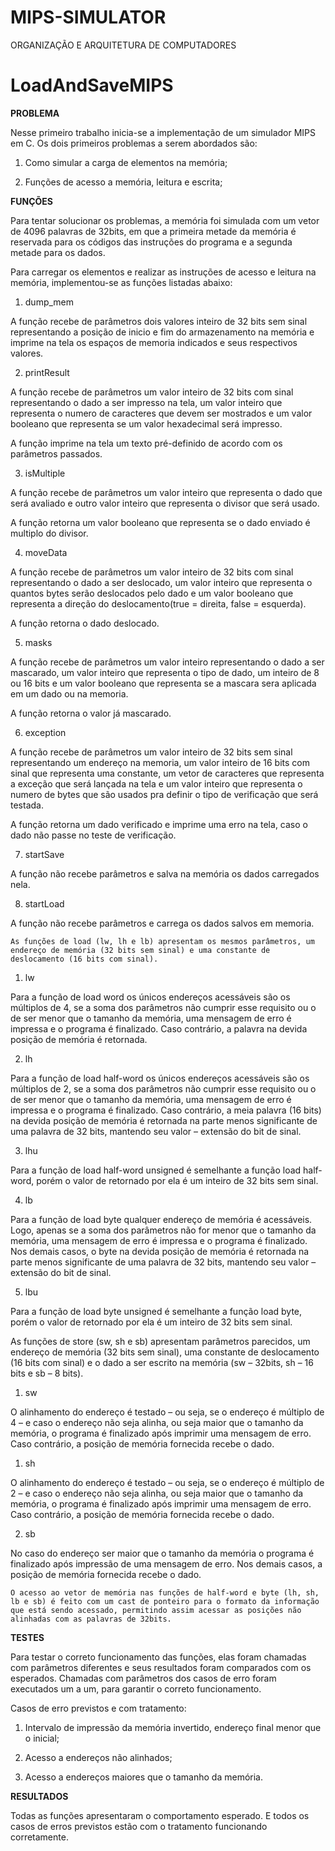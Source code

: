# MIPS-SIMULATOR


ORGANIZAÇÃO E ARQUITETURA DE COMPUTADORES 

# LoadAndSaveMIPS

**PROBLEMA**

Nesse primeiro trabalho inicia-se a implementação de um simulador MIPS em C. Os dois primeiros problemas a serem abordados são:

1. Como simular a carga de elementos na memória;

2. Funções de acesso a memória, leitura e escrita;

**FUNÇÕES**

Para tentar solucionar os problemas, a memória foi simulada com um vetor de 4096 palavras de 32bits, em que a primeira metade da memória é reservada para os códigos das instruções do programa e a segunda metade para os dados.

Para carregar os elementos e realizar as instruções de acesso e leitura na memória, implementou-se as funções listadas abaixo:

1. dump_mem

A função recebe de parâmetros dois valores inteiro de 32 bits sem sinal representando a posição de inicio e fim do armazenamento na memória e imprime na tela os espaços de memoria indicados e seus respectivos valores.


2. printResult

A função recebe de parâmetros um valor inteiro de 32 bits com sinal representando o dado a ser impresso na tela, um valor inteiro que representa o numero de caracteres que devem ser mostrados e um valor booleano que representa se um valor hexadecimal será impresso.

A função imprime na tela um texto pré-definido de acordo com os parâmetros passados.

3. isMultiple

A função recebe de parâmetros um valor inteiro que representa o dado que será avaliado e outro valor inteiro que representa o divisor que será usado.

A função retorna um valor booleano que representa se o dado enviado é multiplo do divisor.


4. moveData

A função recebe de parâmetros um valor inteiro de 32 bits com sinal representando o dado a ser deslocado, um valor inteiro que representa o quantos bytes serão deslocados pelo dado e um valor booleano que representa a direção do deslocamento(true = direita, false = esquerda).

A função retorna o dado deslocado.


5. masks 

A função recebe de parâmetros um valor inteiro representando o dado a ser mascarado, um valor inteiro que representa o tipo de dado, um inteiro de 8 ou 16 bits e um valor booleano que representa 
se a mascara sera aplicada em um dado ou na memoria.

A função retorna o valor já mascarado.


6. exception

A função recebe de parâmetros um valor inteiro de 32 bits sem sinal representando um endereço na memoria, um valor inteiro de 16 bits com sinal que representa uma constante, um vetor de caracteres    que representa a exceção que será lançada na tela e um valor inteiro que representa o numero de bytes que são usados pra definir o tipo de verificação que será testada.

A função retorna um dado verificado e imprime uma erro na tela, caso o dado não passe no teste de verificação.


7. startSave

A função não recebe parâmetros e salva na memória os dados carregados nela.


8. startLoad

A função não recebe parâmetros e carrega os dados salvos em memoria.


	As funções de load (lw, lh e lb) apresentam os mesmos parâmetros, um endereço de memória (32 bits sem sinal) e uma constante de deslocamento (16 bits com sinal).

1. lw

Para a função de load word os únicos endereços acessáveis são os múltiplos de 4, se a soma dos parâmetros não cumprir esse requisito ou o de ser menor que o tamanho da memória, uma mensagem de erro é impressa e o programa é finalizado. Caso contrário, a palavra na devida posição de memória é retornada.

2. lh

Para a função de load half-word os únicos endereços acessáveis são os múltiplos de 2, se a soma dos parâmetros não cumprir esse requisito ou o de ser menor que o tamanho da memória, uma mensagem de erro é impressa e o programa é finalizado. Caso contrário, a meia palavra (16 bits) na devida posição de memória é retornada na parte menos significante de uma palavra de 32 bits, mantendo seu valor – extensão do bit de sinal.

3. lhu

Para a função de load half-word unsigned é semelhante a função load half-word, porém o valor de retornado por ela é um inteiro de 32 bits sem sinal.

4. lb

Para a função de load byte qualquer endereço de memória é acessáveis. Logo, apenas se a soma dos parâmetros não for menor que o tamanho da memória, uma mensagem de erro é impressa e o programa é finalizado. Nos demais casos, o byte na devida posição de memória é retornada na parte menos significante de uma palavra de 32 bits, mantendo seu valor – extensão do bit de sinal.

5. lbu

Para a função de load byte unsigned é semelhante a função load byte, porém o valor de retornado por ela é um inteiro de 32 bits sem sinal.


As funções de store (sw, sh e sb) apresentam parâmetros parecidos, um endereço de memória (32 bits sem sinal), uma constante de deslocamento (16 bits com sinal) e o dado a ser escrito na memória (sw – 32bits, sh – 16 bits e sb – 8 bits).


1. sw

O alinhamento do endereço é testado – ou seja, se o endereço é múltiplo de 4 – e caso o endereço não seja alinha, ou seja maior que o tamanho da memória, o programa é finalizado após imprimir uma mensagem de erro. Caso contrário, a posição de memória fornecida recebe o dado.

1. sh

O alinhamento do endereço é testado – ou seja, se o endereço é múltiplo de 2 – e caso o endereço não seja alinha, ou seja maior que o tamanho da memória, o programa é finalizado após imprimir uma mensagem de erro. Caso contrário, a posição de memória fornecida recebe o dado.

2. sb

No caso do endereço ser maior que o tamanho da memória o programa é finalizado após impressão de uma mensagem de erro. Nos demais casos, a posição de memória fornecida recebe o dado.

	O acesso ao vetor de memória nas funções de half-word e byte (lh, sh, lb e sb) é feito com um cast de ponteiro para o formato da informação que está sendo acessado, permitindo assim acessar as posições não alinhadas com as palavras de 32bits.

**TESTES**

Para testar o correto funcionamento das funções, elas foram chamadas  com parâmetros diferentes e seus resultados foram comparados com os esperados. Chamadas com parâmetros dos casos de erro foram executados um a um, para garantir o correto funcionamento.

Casos de erro previstos e com tratamento:


1. Intervalo de impressão da memória invertido, endereço final menor que o inicial;

2. Acesso a endereços não alinhados;

3. Acesso a endereços maiores que o tamanho da memória.

**RESULTADOS**

Todas as funções apresentaram o comportamento esperado. E todos os casos de erros previstos estão com o tratamento funcionando corretamente.


